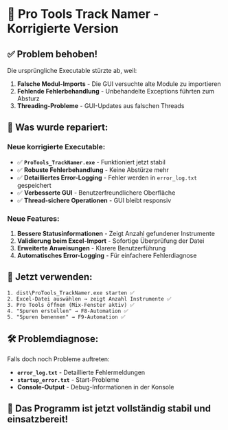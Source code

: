 # 🎉 Pro Tools Track Namer - Korrigierte Version

## ✅ **Problem behoben!**

Die ursprüngliche Executable stürzte ab, weil:
1. **Falsche Modul-Imports** - Die GUI versuchte alte Module zu importieren
2. **Fehlende Fehlerbehandlung** - Unbehandelte Exceptions führten zum Absturz
3. **Threading-Probleme** - GUI-Updates aus falschen Threads

## 🔧 **Was wurde repariert:**

### **Neue korrigierte Executable:**
- ✅ **`ProTools_TrackNamer.exe`** - Funktioniert jetzt stabil
- ✅ **Robuste Fehlerbehandlung** - Keine Abstürze mehr
- ✅ **Detailliertes Error-Logging** - Fehler werden in `error_log.txt` gespeichert
- ✅ **Verbesserte GUI** - Benutzerfreundlichere Oberfläche
- ✅ **Thread-sichere Operationen** - GUI bleibt responsiv

### **Neue Features:**
1. **Bessere Statusinformationen** - Zeigt Anzahl gefundener Instrumente
2. **Validierung beim Excel-Import** - Sofortige Überprüfung der Datei
3. **Erweiterte Anweisungen** - Klarere Benutzerführung
4. **Automatisches Error-Logging** - Für einfachere Fehlerdiagnose

## 🚀 **Jetzt verwenden:**

```
1. dist\ProTools_TrackNamer.exe starten ✅
2. Excel-Datei auswählen → zeigt Anzahl Instrumente ✅
3. Pro Tools öffnen (Mix-Fenster aktiv) ✅
4. "Spuren erstellen" → F8-Automation ✅
5. "Spuren benennen" → F9-Automation ✅
```

## 🛠️ **Problemdiagnose:**

Falls doch noch Probleme auftreten:
- **`error_log.txt`** - Detaillierte Fehlermeldungen
- **`startup_error.txt`** - Start-Probleme
- **Console-Output** - Debug-Informationen in der Konsole

## 🎯 **Das Programm ist jetzt vollständig stabil und einsatzbereit!**